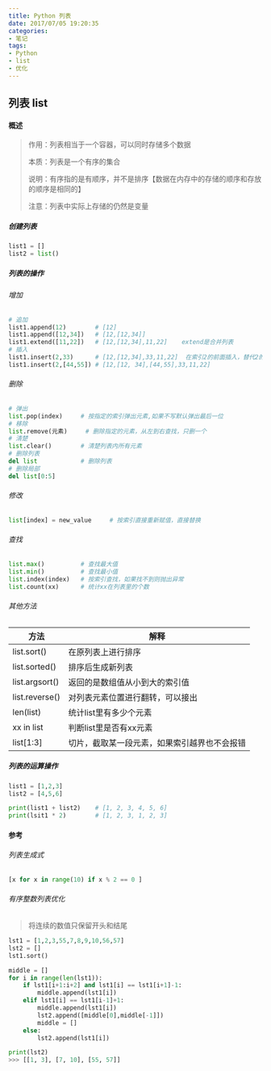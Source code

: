 ```yaml
---
title: Python 列表
date: 2017/07/05 19:20:35
categories: 
- 笔记
tags: 
- Python
- list
- 优化
---
```


## 列表 list

#### 概述

> 作用：列表相当于一个容器，可以同时存储多个数据
>
> 本质：列表是一个有序的集合
>
> 说明：有序指的是有顺序，并不是排序【数据在内存中的存储的顺序和存放的顺序是相同的】
>
> 注意：列表中实际上存储的仍然是变量

##### 创建列表

```python
list1 = []
list2 = list()
```

##### 列表的操作

###### 增加

```python
# 追加
list1.append(12)		# [12]
list1.append([12,34])	# [12,[12,34]]
list1.extend([11,22])	# [12,[12,34],11,22]    extend是合并列表
# 插入
list1.insert(2,33)		# [12,[12,34],33,11,22]  在索引2的前面插入，替代2的位置
list1.insert(2,[44,55])	# [12,[12, 34],[44,55],33,11,22]
```

###### 删除

```python
# 弹出
list.pop(index)		# 按指定的索引弹出元素,如果不写默认弹出最后一位
# 移除
list.remove(元素)		# 删除指定的元素，从左到右查找，只删一个
# 清楚
list.clear()		# 清楚列表内所有元素
# 删除列表
del list			# 删除列表
# 删除局部
del list[0:5]
```

###### 修改

```python
list[index] = new_value		# 按索引直接重新赋值，直接替换
```

###### 查找

```python
list.max()			# 查找最大值
list.min()			# 查找最小值
list.index(index)	# 按索引查找，如果找不到则抛出异常
list.count(xx)		# 统计xx在列表里的个数
```

###### 其他方法

| 方法           | 解释                                         |
| -------------- | -------------------------------------------- |
| list.sort()    | 在原列表上进行排序                           |
| list.sorted()  | 排序后生成新列表                             |
| list.argsort() | 返回的是数组值从小到大的索引值               |
| list.reverse() | 对列表元素位置进行翻转，可以接出             |
| len(list)      | 统计list里有多少个元素                       |
| xx in list     | 判断list里是否有xx元素                       |
| list[1:3]      | 切片，截取某一段元素，如果索引越界也不会报错 |

##### 列表的运算操作

```python
list1 = [1,2,3]
list2 = [4,5,6]

print(list1 + list2)	# [1, 2, 3, 4, 5, 6]
print(lsit1 * 2)		# [1, 2, 3, 1, 2, 3]
```

#### 参考

###### 列表生成式

```python
[x for x in range(10) if x % 2 == 0 ]
```



###### 有序整数列表优化

> 将连续的数值只保留开头和结尾

```python
lst1 = [1,2,3,55,7,8,9,10,56,57]
lst2 = []
lst1.sort()

middle = []
for i in range(len(lst1)):
    if lst1[i+1:i+2] and lst1[i] == lst1[i+1]-1:
        middle.append(lst1[i])
    elif lst1[i] == lst1[i-1]+1:
        middle.append(lst1[i])
        lst2.append([middle[0],middle[-1]])
        middle = []
    else:
        lst2.append(lst1[i])

print(lst2)
>>> [[1, 3], [7, 10], [55, 57]]
```

